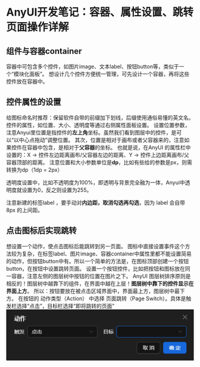 # AnyUI开发笔记：容器、属性设置、跳转页面操作详解


## 组件与容器container
容器中可包含多个控件，如图片image、文本label、按钮button等，类似于一个“模块化面板”。
想设计几个控件方便统一管理，可先设计一个容器，再将这些控件放在容器中。

## 控件属性的设置
给图标命名时推荐：保留软件自带的前缀加下划线，后缀使用通俗易懂的英文名。
控件的属性，如位置、大小、透明度等通过右侧属性面板设置。
设置位置参数，注意Anyui里位置是指控件的**左上角**坐标。虽然我们看到图层中的控件，是可以“以中心点拖动”调整位置。
其次，位置是相对于画布或者父容器来的，注意如果控件在容器中包含，是相对于**父容器**的坐标。
也就是说，在AnyUI 的属性栏中设置的：X → 控件左边距离画布/父容器左边的距离、Y → 控件上边距离画布/父容器顶部的距离。
注意位置和大小参数单位是**dp**，比如有些给的参数是px，则需转换为dp（1dp = 2px）


透明度设置中，比如不透明度为100%，即透明与背景完全融为一体，Anyui中透明度就设置为0，反之则设置为255。

注意新建的标签label ，要手动对**内边距，取消勾选再勾选**，因为 label 会自带 8px 的上间距。

## 点击图标后实现跳转
想设置一个动作，使点击图标后能跳转到另一页面。
图标中直接设置事件这个方法较为复杂，在标签label、图片image、容器container中属性里都不能设置简易的动作，但按钮button中有。所以一个简单的方法是，在图标顶部创建一个按钮button，在按钮中设置跳转页面。
设置一个按钮控件，比如把按钮和图标放在同一容器，注意左侧的图层树中按钮的位置在图片之下。
AnyUI 图层树排序原则是相反的！图层树中越靠下的组件，在界面中越在上层！**图层树中靠下的控件显示在界面上方**。
所以：按钮要放在被点击区域界面中，界面最上方，图层树中最下方。
在按钮的 动作类型（Action） 中选择 页面跳转（Page Switch）。具体是触发栏选择“点击”，目标栏选择“即将跳转的页面”
![动作图示](https://github.com/bemyperfect/my-anyui-articles/blob/main/%E5%B1%8F%E5%B9%95%E6%88%AA%E5%9B%BE%202025-06-04%20112456.png?raw=true)
